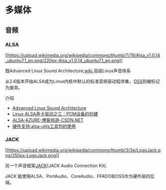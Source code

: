 多媒体
=====

## 音频

### ALSA

[[https://upload.wikimedia.org/wikipedia/commons/thumb/7/78/Alsa_v1.0.14_ubuntu7.1_en.png/220px-Alsa_v1.0.14_ubuntu7.1_en.png]]

既Advanced Linux Sound Architecture,[wiki](https://en.wikipedia.org/wiki/Advanced_Linux_Sound_Architecture),高级Linux声音体系

从2.6版本开始ALSA成为Linux内核中默认的标准音频驱动程序集，[OSS](https://zh.wikipedia.org/wiki/OSS)则被标记为废弃。

介绍

* [Advanced Linux Sound Architecture](https://wiki.archlinux.org/index.php/Advanced_Linux_Sound_Architecture_(%E7%AE%80%E4%BD%93%E4%B8%AD%E6%96%87))
* [Linux ALSA声卡驱动之三：PCM设备的创建](http://blog.csdn.net/droidphone/article/details/6308006)
* [ALSA-AZURE-博客频道-CSDN.NET](http://blog.csdn.net/azloong/article/category/778492)
* [硬件支持:alsa-utils工具包的使用](http://www.turbolinux.com.cn/turbo/wiki/doku.php?id=%E7%A1%AC%E4%BB%B6%E6%94%AF%E6%8C%81:alsa-utils%E5%B7%A5%E5%85%B7%E5%8C%85%E7%9A%84%E4%BD%BF%E7%94%A8)


### JACK

[[https://upload.wikimedia.org/wikipedia/commons/thumb/3/3e/LogoJack.png/250px-LogoJack.png]]

另一个声音框架[JACK](https://zh.wikipedia.org/wiki/JACK_Audio_Connection_Kit)(JACK Audio Connection Kit).

JACK 能使用ALSA、PortAudio、CoreAudio、FFADO和OSS作为硬件层的后端。